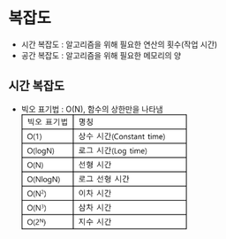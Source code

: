 # 복잡도

- 시간 복잡도 : 알고리즘을 위해 필요한 연산의 횟수(작업 시간)
- 공간 복잡도 : 알고리즘을 위해 필요한 메모리의 양

## 시간 복잡도

- 빅오 표기법 : O(N), 함수의 상한만을 나타냄<br>
  <img src="image\big-o-notation.jpg" width= "300">
